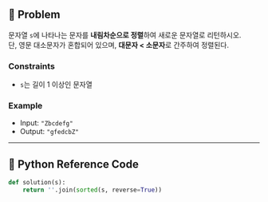 ## 🧠 Problem
문자열 `s`에 나타나는 문자를 **내림차순으로 정렬**하여 새로운 문자열로 리턴하시오.  
단, 영문 대소문자가 혼합되어 있으며, **대문자 < 소문자**로 간주하여 정렬된다.

### Constraints
- `s`는 길이 1 이상인 문자열

### Example
- Input: `"Zbcdefg"`
- Output: `"gfedcbZ"`

---

## 🐍 Python Reference Code

```python
def solution(s):
    return ''.join(sorted(s, reverse=True))
```
